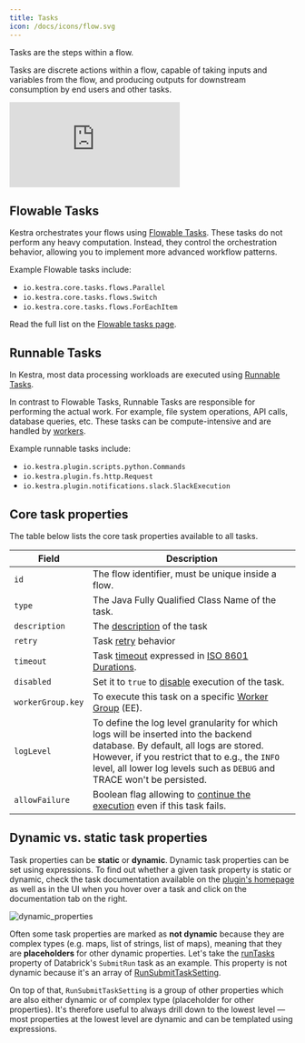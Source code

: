 ```yaml
---
title: Tasks
icon: /docs/icons/flow.svg
---
```


Tasks are the steps within a flow.

Tasks are discrete actions within a flow, capable of taking inputs and variables from the flow, and producing outputs for downstream consumption by end users and other tasks.

<div class="video-container">
  <iframe src="https://www.youtube.com/embed/vRdlf1OwYWA?si=1qKj45mEsKtOF3bP" title="YouTube video player" frameborder="0" allow="accelerometer; autoplay; clipboard-write; encrypted-media; gyroscope; picture-in-picture; web-share" referrerpolicy="strict-origin-when-cross-origin" allowfullscreen></iframe>
</div>

## Flowable Tasks

Kestra orchestrates your flows using [Flowable Tasks](../05.concepts/01.flowable-tasks.md). These tasks do not perform any heavy computation. Instead, they control the orchestration behavior, allowing you to implement more advanced workflow patterns.

Example Flowable tasks include:
- `io.kestra.core.tasks.flows.Parallel`
- `io.kestra.core.tasks.flows.Switch`
- `io.kestra.core.tasks.flows.ForEachItem`

Read the full list on the [Flowable tasks page](../05.concepts/01.flowable-tasks.md).

## Runnable Tasks

In Kestra, most data processing workloads are executed using [Runnable Tasks](../05.concepts/02.runnable-tasks.md).

In contrast to Flowable Tasks, Runnable Tasks are responsible for performing the actual work. For example, file system operations, API calls, database queries, etc. These tasks can be compute-intensive and are handled by [workers](../07.architecture/05.worker.md).

Example runnable tasks include:
- `io.kestra.plugin.scripts.python.Commands`
- `io.kestra.plugin.fs.http.Request`
- `io.kestra.plugin.notifications.slack.SlackExecution`

## Core task properties

The table below lists the core task properties available to all tasks.

| Field             | Description                                                                                                                                                                                                                                                 |
|-------------------|-------------------------------------------------------------------------------------------------------------------------------------------------------------------------------------------------------------------------------------------------------------|
| `id`              | The flow identifier, must be unique inside a flow.                                                                                                                                                                                                          |
| `type`            | The Java Fully Qualified Class Name of the task.                                                                                                                                                                                                            |
| `description`     | The [description](../04.workflow-components/15.descriptions.md) of the task                                                                                                                                                                                 |
| `retry`           | Task [retry](../04.workflow-components/12.retries.md) behavior                                                                                                                                                                                              |
| `timeout`         | Task [timeout](../04.workflow-components/13.timeout.md) expressed in [ISO 8601 Durations](https://en.wikipedia.org/wiki/ISO_8601#Durations).                                                                                                                |
| `disabled`        | Set it to `true` to [disable](../04.workflow-components/16.disabled.md) execution of the task.                                                                                                                                                              |
| `workerGroup.key` | To execute this task on a specific [Worker Group](../06.enterprise/worker-group.md) (EE).                                                                                                                                                                   |
| `logLevel`        | To define the log level granularity for which logs will be inserted into the backend database. By default, all logs are stored. However, if you restrict that to e.g., the `INFO` level, all lower log levels such as `DEBUG` and TRACE won't be persisted. |
| `allowFailure`    | Boolean flag allowing to [continue the execution](../04.workflow-components/11.errors.md) even if this task fails.                                                                                                                                          |

## Dynamic vs. static task properties

Task properties can be **static** or **dynamic**. Dynamic task properties can be set using expressions. To find out whether a given task property is static or dynamic, check the task documentation available on the [plugin's homepage](/plugins) as well as in the UI when you hover over a task and click on the documentation tab on the right.

![dynamic_properties](/docs/concepts/dynamic_properties.png)

Often some task properties are marked as **not dynamic** because they are complex types (e.g. maps, list of strings, list of maps), meaning that they are **placeholders** for other dynamic properties. Let's take the [runTasks](/plugins/tasks/job/io.kestra.plugin.databricks.job.SubmitRun#runtasks) property of Databrick's `SubmitRun` task as an example. This property is not dynamic because it's an array of [RunSubmitTaskSetting](/plugins/tasks/job/io.kestra.plugin.databricks.job.SubmitRun#runsubmittasksetting).

On top of that, `RunSubmitTaskSetting` is a group of other properties which are also either dynamic or of complex type (placeholder for other properties). It's therefore useful to always drill down to the lowest level — most properties at the lowest level are dynamic and can be templated using expressions.

